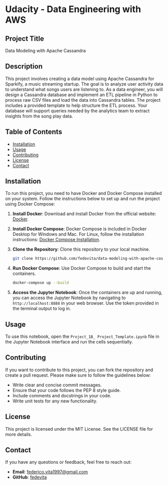 # Udacity - Data Engineering with AWS
## Project Title
Data Modeling with Apache Cassandra

## Description
This project involves creating a data model using Apache Cassandra for Sparkify, a music streaming startup. The goal is to analyze user activity data to understand what songs users are listening to. As a data engineer, you will design a Cassandra database and implement an ETL pipeline in Python to process raw CSV files and load the data into Cassandra tables. The project includes a provided template to help structure the ETL process. Your database will support queries needed by the analytics team to extract insights from the song play data.

## Table of Contents

- [Installation](#installation)
- [Usage](#usage)
- [Contributing](#contributing)
- [License](#license)
- [Contact](#contact)

## Installation

To run this project, you need to have Docker and Docker Compose installed on your system. Follow the instructions below to set up and run the project using Docker Compose:

1. **Install Docker**: Download and install Docker from the official website: [Docker](https://www.docker.com/get-started).

2. **Install Docker Compose**: Docker Compose is included in Docker Desktop for Windows and Mac. For Linux, follow the installation instructions: [Docker Compose Installation](https://docs.docker.com/compose/install/).

3. **Clone the Repository**: Clone this repository to your local machine.

    ```sh
    git clone https://github.com/fedevita/data-modeling-with-apache-cassandra.git
    ```

4. **Run Docker Compose**: Use Docker Compose to build and start the containers.

    ```sh
    docker-compose up --build
    ```

5. **Access the Jupyter Notebook**: Once the containers are up and running, you can access the Jupyter Notebook by navigating to `http://localhost:8888` in your web browser. Use the token provided in the terminal output to log in.

## Usage

To use this notebook, open the `Project_1B_ Project_Template.ipynb` file in the Jupyter Notebook interface and run the cells sequentially.


## Contributing

If you want to contribute to this project, you can fork the repository and create a pull request. Please make sure to follow the guidelines below:

- Write clear and concise commit messages.
- Ensure that your code follows the PEP 8 style guide.
- Include comments and docstrings in your code.
- Write unit tests for any new functionality.

## License

This project is licensed under the MIT License. See the LICENSE file for more details.

## Contact

If you have any questions or feedback, feel free to reach out:

- **Email**: federico.vita1997@gmail.com
- **GitHub**: [fedevita](https://github.com/fedevita)